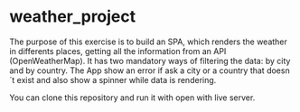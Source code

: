# weather_project

The purpose of this exercise is to build an SPA, which renders the weather in differents places, getting all the information from an API (OpenWeatherMap). It has two mandatory ways of filtering the data: by city and by country. The App show an error if ask a city or a country that doesn´t exist and also show a spinner while data is rendering.

You can clone this repository and run it with open with live server.
